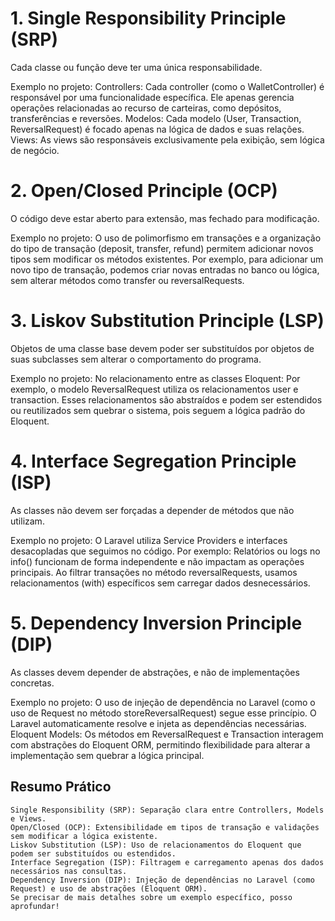 # 1. Single Responsibility Principle (SRP)
Cada classe ou função deve ter uma única responsabilidade.

Exemplo no projeto:
Controllers: Cada controller (como o WalletController) é responsável por uma funcionalidade específica. Ele apenas gerencia operações relacionadas ao recurso de carteiras, como depósitos, transferências e reversões.
Modelos: Cada modelo (User, Transaction, ReversalRequest) é focado apenas na lógica de dados e suas relações.
Views: As views são responsáveis exclusivamente pela exibição, sem lógica de negócio.

# 2. Open/Closed Principle (OCP)
O código deve estar aberto para extensão, mas fechado para modificação.

Exemplo no projeto:
O uso de polimorfismo em transações e a organização do tipo de transação (deposit, transfer, refund) permitem adicionar novos tipos sem modificar os métodos existentes. Por exemplo, para adicionar um novo tipo de transação, podemos criar novas entradas no banco ou lógica, sem alterar métodos como transfer ou reversalRequests.

# 3. Liskov Substitution Principle (LSP)
Objetos de uma classe base devem poder ser substituídos por objetos de suas subclasses sem alterar o comportamento do programa.

Exemplo no projeto:
No relacionamento entre as classes Eloquent:
Por exemplo, o modelo ReversalRequest utiliza os relacionamentos user e transaction. Esses relacionamentos são abstraídos e podem ser estendidos ou reutilizados sem quebrar o sistema, pois seguem a lógica padrão do Eloquent.

# 4. Interface Segregation Principle (ISP)
As classes não devem ser forçadas a depender de métodos que não utilizam.

Exemplo no projeto:
O Laravel utiliza Service Providers e interfaces desacopladas que seguimos no código. Por exemplo:
Relatórios ou logs no info() funcionam de forma independente e não impactam as operações principais.
Ao filtrar transações no método reversalRequests, usamos relacionamentos (with) específicos sem carregar dados desnecessários.

# 5. Dependency Inversion Principle (DIP)
As classes devem depender de abstrações, e não de implementações concretas.

Exemplo no projeto:
O uso de injeção de dependência no Laravel (como o uso de Request no método storeReversalRequest) segue esse princípio. O Laravel automaticamente resolve e injeta as dependências necessárias.
Eloquent Models: Os métodos em ReversalRequest e Transaction interagem com abstrações do Eloquent ORM, permitindo flexibilidade para alterar a implementação sem quebrar a lógica principal.


## Resumo Prático
```
Single Responsibility (SRP): Separação clara entre Controllers, Models e Views.
Open/Closed (OCP): Extensibilidade em tipos de transação e validações sem modificar a lógica existente.
Liskov Substitution (LSP): Uso de relacionamentos do Eloquent que podem ser substituídos ou estendidos.
Interface Segregation (ISP): Filtragem e carregamento apenas dos dados necessários nas consultas.
Dependency Inversion (DIP): Injeção de dependências no Laravel (como Request) e uso de abstrações (Eloquent ORM).
Se precisar de mais detalhes sobre um exemplo específico, posso aprofundar! 
```
